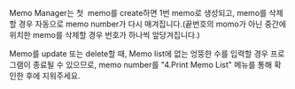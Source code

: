 <Memo Manager>

Memo Manager는 첫  memo를 create하면 1번 memo로 생성되고, memo를 삭제할 경우 자동으로 memo number가 다시 매겨집니다.(끝번호의 momo가 아닌 중간에 위치한 memo를 삭제할 경우 번호가 하나씩 앞당겨집니다.)


Memo를 update 또는 delete할 때, Memo list에 없는 엉뚱한 수를 입력할 경우 프로그램이 종료될 수 있으므로, memo number를 "4.Print Memo List" 메뉴를 통해 확인한 후에 지워주세요.

